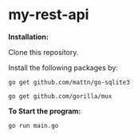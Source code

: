 # my-rest-api

**Installation:**

Clone this repository.  

Install the following packages by:

`go get github.com/mattn/go-sqlite3`

`go get github.com/gorilla/mux`

**To Start the program:**

`go run main.go`
